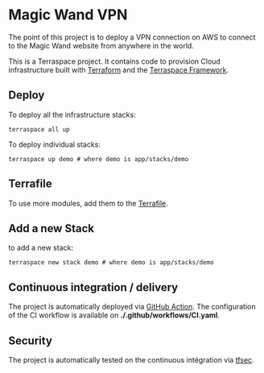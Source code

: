 # Magic Wand VPN

The point of this project is to deploy a VPN connection on AWS to connect to the Magic Wand website from anywhere in the world.

This is a Terraspace project. It contains code to provision Cloud infrastructure built with [Terraform](https://www.terraform.io/) and the [Terraspace Framework](https://terraspace.cloud/).

## Deploy

To deploy all the infrastructure stacks:

    terraspace all up

To deploy individual stacks:

    terraspace up demo # where demo is app/stacks/demo

## Terrafile

To use more modules, add them to the [Terrafile](https://terraspace.cloud/docs/terrafile/).

## Add a new Stack

to add a new stack:

    terraspace new stack demo # where demo is app/stacks/demo

## Continuous integration / delivery

The project is automatically deployed via [GitHub Action](https://fr.github.com/features/actions).
The configuration of the CI workflow is available on **./.github/workflows/CI.yaml**.

## Security

The project is automatically tested on the continuous intégration via [tfsec](https://github.com/aquasecurity/tfsec).